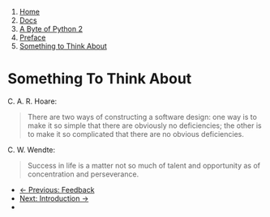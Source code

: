 <!-- -
Title: A Byte of Python 2 - Something to Think About
Author: Swaroop C H
Editor: Marios Zindilis
First Published: 2003
Last Updated: 2014-07-05
- -->

<ol class="breadcrumb">
    <li><a href="/">Home</a></li>
    <li><a href="/docs/">Docs</a></li>
    <li><a href="/docs/a-byte-of-python-2/">A Byte of Python 2</a></li>
    <li><a href="/docs/a-byte-of-python-2/preface/">Preface</a></li>
    <li><a href="/docs/a-byte-of-python-2/preface/something-to-think-about.html">Something to Think About</a></li>
</ol>

Something To Think About
========================

C. A. R. Hoare:
> There are two ways of constructing a software design: one way is to 
> make it so simple that there are obviously no deficiencies; the other 
> is to make it so complicated that there are no obvious deficiencies.

C. W. Wendte:
> Success in life is a matter not so much of talent and opportunity as 
> of concentration and perseverance.

<ul class='pager'>
    <li class='previous'>
        <a href='/docs/a-byte-of-python-2/preface/feedback.html'>&larr; Previous: Feedback</a>
    </li>
    <li class='next'>
        <a href='/docs/a-byte-of-python-2/introduction/'>Next: Introduction &rarr;</a>
    <li>
</ul>
